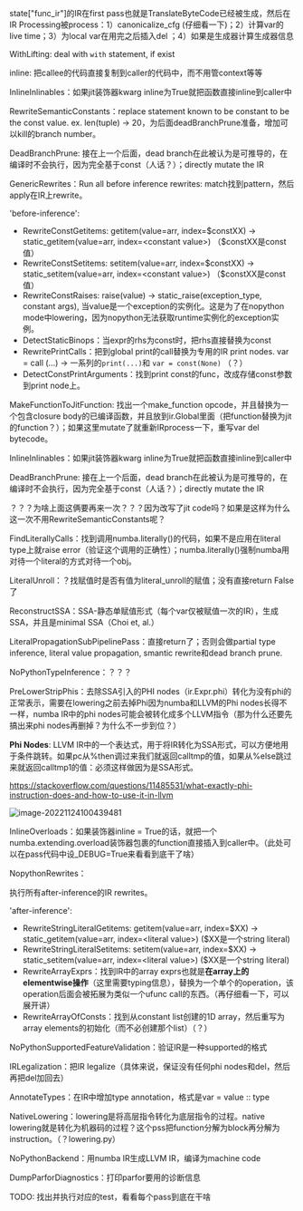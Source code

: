 state["func_ir"]的IR在first pass也就是TranslateByteCode已经被生成，然后在IR Processing被process：1）canonicalize_cfg (仔细看一下)；2）计算var的live time；3）为local var在用完之后插入del ；4）如果是生成器计算生成器信息

WithLifting: deal with `with` statement, if exist

inline: 把callee的代码直接复制到caller的代码中，而不用管context等等

InlineInlinables：如果jit装饰器kwarg inline为True就把函数直接inline到caller中

RewriteSemanticConstants：replace statement known to be constant to be the const value. ex. len(tuple) -> 20，为后面deadBranchPrune准备，增加可以kill的branch number。

DeadBranchPrune: 接在上一个后面，dead branch在此被认为是可推导的，在编译时不会执行，因为完全基于const（人话？）；directly mutate the IR

GenericRewrites：Run all before inference rewrites: match找到pattern，然后apply在IR上rewrite。

'before-inference': 

- RewriteConstGetitems: getitem(value=arr, index=\$constXX) -> static_getitem(value=arr, index=\<constant value\>) （\$constXX是const值）
- RewriteConstSetitems: setitem(value=arr, index=\$constXX) -> static_setitem(value=arr, index=\<constant value\>) （\$constXX是const值）
- RewriteConstRaises: raise(value) -> static_raise(exception_type, constant args), 当value是一个exception的实例化。这是为了在nopython mode中lowering，因为nopython无法获取runtime实例化的exception实例。
- DetectStaticBinops：当expr的rhs为const时，把rhs直接替换为const
- RewritePrintCalls：把到global print的call替换为专用的IR print nodes. var = call <print function>(...) -> 一系列的`print(...)`和 `var = const(None)` （？）
- DetectConstPrintArguments：找到print const的func，改成存储const参数到print node上。

MakeFunctionToJitFunction: 找出一个make_function opcode，并且替换为一个包含closure body的已编译函数，并且放到ir.Global里面（把function替换为jit的function？）；如果这里mutate了就重新IRprocess一下，重写var del bytecode。

InlineInlinables：如果jit装饰器kwarg inline为True就把函数直接inline到caller中

DeadBranchPrune: 接在上一个后面，dead branch在此被认为是可推导的，在编译时不会执行，因为完全基于const（人话？）；directly mutate the IR

？？？为啥上面这俩要再来一次？？？因为改写了jit code吗？如果是这样为什么这一次不用RewriteSemanticConstants呢？

FindLiterallyCalls：找到调用numba.literally()的代码，如果不是应用在literal type上就raise error（验证这个调用的正确性）；numba.literally()强制numba用对待一个literal的方式对待一个obj。

LiteralUnroll：？找赋值时是否有值为literal_unroll的赋值；没有直接return False了

ReconstructSSA：SSA-静态单赋值形式（每个var仅被赋值一次的IR），生成SSA，并且是minimal SSA（Choi et, al.）

LiteralPropagationSubPipelinePass：直接return了；否则会做partial type inference, literal value propagation, smantic rewrite和dead branch prune.

NoPythonTypeInference：？？？

PreLowerStripPhis：去除SSA引入的PHI nodes（ir.Expr.phi）转化为没有phi的正常表示，需要在lowering之前去掉Phi因为numba和LLVM的Phi nodes长得不一样，numba IR中的phi nodes可能会被转化成多个LLVM指令（那为什么还要先搞出来phi nodes再删掉？为什么不一步到位？）

**Phi Nodes**: LLVM IR中的一个表达式，用于将IR转化为SSA形式，可以方便地用于条件跳转。如果pc从%then调过来我们就返回calltmp的值，如果从%else跳过来就返回calltmp1的值：必须这样做因为是SSA形式。

https://stackoverflow.com/questions/11485531/what-exactly-phi-instruction-does-and-how-to-use-it-in-llvm

![image-20221124100439481](C:\Users\adali\AppData\Roaming\Typora\typora-user-images\image-20221124100439481.png)



InlineOverloads：如果装饰器inline = True的话，就把一个numba.extending.overload装饰器包裹的function直接插入到caller中。（此处可以在pass代码中设_DEBUG=True来看看到底干了啥）



NopythonRewrites：

执行所有after-inference的IR rewrites。

'after-inference': 

- RewriteStringLiteralGetitems: getitem(value=arr, index=\$XX) -> static_getitem(value=arr, index=\<literal value\>) (\$XX是一个string literal)
- RewriteStringLiteralSetitems: setitem(value=arr, index=\$XX) -> static_setitem(value=arr, index=\<literal value\>) (\$XX是一个string literal)
- RewriteArrayExprs：找到IR中的array exprs也就是**在array上的elementwise操作**（这里需要typing信息），替换为一个单个的operation，该operation后面会被拓展为类似一个ufunc call的东西。（再仔细看一下，可以展开讲）
- RewriteArrayOfConsts：找到从constant list创建的1D array，然后重写为array elements的初始化（而不必创建那个list）（？）



NoPythonSupportedFeatureValidation：验证IR是一种supported的格式

IRLegalization：把IR legalize（具体来说，保证没有任何phi nodes和del，然后再把del加回去）

AnnotateTypes：在IR中增加type annotation，格式是var = value :: type



NativeLowering：lowering是将高层指令转化为底层指令的过程。native lowering就是转化为机器码的过程？这个pss把function分解为block再分解为instruction。（？lowering.py）



NoPythonBackend：用numba IR生成LLVM IR，编译为machine code



DumpParforDiagnostics：打印parfor要用的诊断信息



TODO: 找出并执行对应的test，看看每个pass到底在干啥
